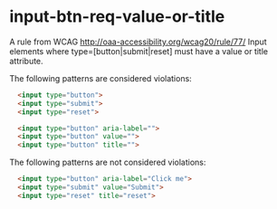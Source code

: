 # input-btn-req-value-or-title

A rule from WCAG http://oaa-accessibility.org/wcag20/rule/77/ Input elements where type=[button|submit|reset] must have a value or title attribute.

The following patterns are considered violations:

```html
  <input type="button">
  <input type="submit">
  <input type="reset">
```

```html
  <input type="button" aria-label="">
  <input type="button" value="">
  <input type="button" title="">
```

The following patterns are not considered violations:

```html
  <input type="button" aria-label="Click me">
  <input type="submit" value="Submit">
  <input type="reset" title="reset">
```
